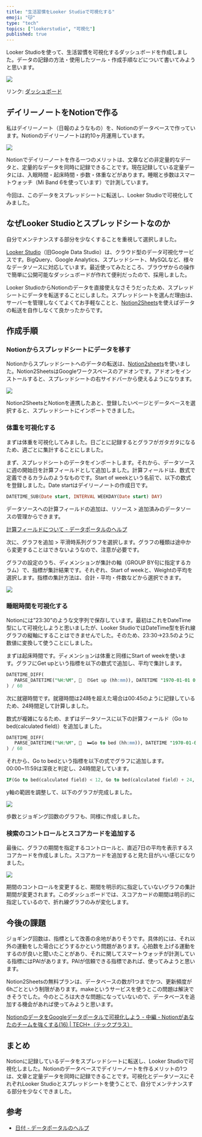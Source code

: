 ```yaml
---
title: "生活習慣をLooker Studioで可視化する"
emoji: "😽"
type: "tech"
topics: ["lookerstudio", "可視化"]
published: true
---
```


Looker Studioを使って、生活習慣を可視化するダッシュボードを作成しました。データの記録の方法・使用したツール・作成手順などについて書いてみようと思います。

![](https://i.gyazo.com/72c0e385022255348ae4717b626342cb.png)

リンク: [ダッシュボード](https://datastudio.google.com/reporting/24bf8c81-c805-482c-ba56-118acbadf2ae/page/k34BD)

## デイリーノートをNotionで作る

私はデイリーノート（日報のようなもの）を、Notionのデータベースで作っています。Notionのデイリーノートは約10ヶ月運用しています。

![](https://i.gyazo.com/f6e4594a0a7e49e9f3116b7983a7375c.png)

Notionでデイリーノートを作る一つのメリットは、文章などの非定量的なデータと、定量的なデータを同時に記録できることです。現在記録している定量データには、入眠時間・起床時間・歩数・体重などがあります。睡眠と歩数はスマートウォッチ（Mi Band 6を使っています）で計測しています。

今回は、このデータをスプレッドシートに転送し、Looker Studioで可視化してみました。

## なぜLooker Studioとスプレッドシートなのか

自分でメンテナンスする部分を少なくすることを重視して選択しました。

[Looker Studio](https://cloud.google.com/looker-studio?hl=ja)（旧Google Data Studio）は、クラウド型のデータ可視化サービスです。BigQuery、Google Analytics、スプレッドシート、MySQLなど、様々なデータソースに対応しています。最近使ってみたところ、ブラウザからの操作で簡単に公開可能なダッシュボードが作れて便利だったので、採用しました。

Looker StudioからNotionのデータを直接使えなさそうだったため、スプレッドシートにデータを転送することにしました。スプレッドシートを選んだ理由は、サーバーを管理しなくてよくてお手軽なことと、[Notion2Sheets](https://notion2sheets.com/)を使えばデータの転送を自作しなくて良かったからです。

## 作成手順

### Notionからスプレッドシートにデータを移す

Notionからスプレッドシートへのデータの転送は、[Notion2sheets](https://notion2sheets.com/)を使いました。Notion2SheetsはGoogleワークスペースのアドオンです。アドオンをインストールすると、スプレッドシートの右サイドバーから使えるようになります。

![](https://i.gyazo.com/8fa81fca519b2775e600bc04fcae8f97.png)

Notion2SheetsとNotionを連携したあと、登録したいページとデータベースを選択すると、スプレッドシートにインポートできました。

### 体重を可視化する

まずは体重を可視化してみました。日ごとに記録するとグラフがガタガタになるため、週ごとに集計することにしました。

まず、スプレッドシートのデータをインポートします。それから、データソースに週の開始日を計算フィールドとして追加しました。計算フィールドは、数式で定義できるカラムのようなものです。Start of weekという名前で、以下の数式を登録しました。Date startはデイリーノートの作成日です。

```sql
DATETIME_SUB(Date start, INTERVAL WEEKDAY(Date start) DAY)
```

データソースへの計算フィールドの追加は、リソース > 追加済みのデータソースの管理からできます。

[計算フィールドについて - データポータルのヘルプ](https://support.google.com/looker-studio/answer/6299685?hl=ja&ref_topic=7570421#zippy=%2C%E3%81%93%E3%81%AE%E8%A8%98%E4%BA%8B%E3%81%AE%E5%86%85%E5%AE%B9)

次に、グラフを追加 > 平滑時系列グラフを選択します。グラフの種類は途中から変更することはできないようなので、注意が必要です。

グラフの設定のうち、ディメンションが集計の軸（GROUP BY句に指定するカラム）で、指標が集計結果です。それぞれ、Start of weekと、Weightの平均を選択します。指標の集計方法は、合計・平均・件数などから選択できます。

![](https://i.gyazo.com/e48d6b33bc73faaf8385dec135b7b356.png)

### 睡眠時間を可視化する

Notionには”23:30”のような文字列で保存しています。最初はこれをDateTime型にして可視化しようと思いましたが、Looker StudioではDateTime型を折れ線グラフの縦軸にすることはできませんでした。そのため、23:30→23.5のように数値に変換して使うことにしました。

まずは起床時間です。ディメンションは体重と同様にStart of weekを使います。グラフにGet upという指標を以下の数式で追加し、平均で集計します。

```sql
DATETIME_DIFF(
   PARSE_DATETIME("%H:%M", 📄  ⏰Get up (hh:mm)), DATETIME "1970-01-01 00:00:00", MINUTE
) / 60
```

次に就寝時間です。就寝時間は24時を超えた場合は00:45のように記録しているため、24時間足して計算しました。

数式が複雑になるため、まずはデータソースに以下の計算フィールド（Go to bed(calculated field)）を追加しました。

```sql
DATETIME_DIFF(
   PARSE_DATETIME("%H:%M", 📄  🛏Go to bed (hh:mm)), DATETIME "1970-01-01 00:00:00", MINUTE
) / 60
```

それから、Go to bedという指標を以下の式でグラフに追加します。00:00~11:59は深夜と判定し、24時間足しています。

```sql
IF(Go to bed(calculated field) < 12, Go to bed(calculated field) + 24, Go to bed(calculated field))
```

y軸の範囲を調整して、以下のグラフが完成しました。

![](https://i.gyazo.com/81089600b0ac5c681c84a0c79ae9ba2b.png)

歩数とジョギング回数のグラフも、同様に作成しました。

### 検索のコントロールとスコアカードを追加する

最後に、グラフの期間を指定するコントロールと、直近7日の平均を表示するスコアカードを作成しました。スコアカードを追加すると見た目がいい感じになりました。

![](https://i.gyazo.com/85978684e087363efc1e941e49de7892.png)

期間のコントロールを変更すると、期間を明示的に指定していないグラフの集計期間が変更されます。このダッシュボードでは、スコアカードの期間は明示的に指定しているので、折れ線グラフのみが変化します。

## 今後の課題

ジョギング回数は、指標として改善の余地がありそうです。具体的には、それ以外の運動をした場合にどうするかという問題があります。心拍数を上げる運動をするのが良いと聞いたことがあり、それに関してスマートウォッチが計測している指標にはPAIがあります。PAIが信頼できる指標であれば、使ってみようと思います。

Notion2Sheetsの無料プランは、データベースの数が1つまでかつ、更新頻度が6hごとという制限があります。makeというサービスを使うとこの問題は解決できそうでした。今のところは大きな問題になっていないので、データベースを追加する機会があれば使ってみようと思います。

[NotionのデータをGoogleデータポータルで可視化しよう - 中編 - Notionがあなたのチームを強くする(16) | TECH+（テックプラス）](https://news.mynavi.jp/techplus/article/howtonotion-16/)

## まとめ

Notionに記録しているデータをスプレッドシートに転送し、Looker Studioで可視化しました。Notionのデータベースでデイリーノートを作るメリットの1つは、文章と定量データを同時に記録できることです。可視化とデータソースにそれぞれLooker Studioとスプレッドシートを使うことで、自分でメンテナンスする部分を少なくできました。

## 参考

- [日付 - データポータルのヘルプ](https://support.google.com/looker-studio/topic/7583292?hl=ja&ref_topic=7019880)
